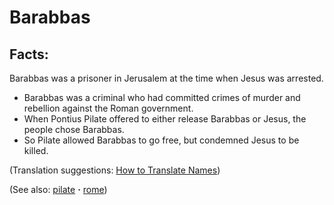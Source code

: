 # Barabbas #

## Facts: ##

Barabbas was a prisoner in Jerusalem at the time when Jesus was arrested.

* Barabbas was a criminal who had committed crimes of murder and rebellion against the Roman government.
* When Pontius Pilate offered to either release Barabbas or Jesus, the people chose Barabbas.
* So Pilate allowed Barabbas to go free, but condemned Jesus to be killed.

(Translation suggestions: [How to Translate Names](https://git.door43.org/Door43/en-ta-translate-vol1/src/master/content/translate_names.md))

(See also: [pilate](../other/pilate.md) **·** [rome](../other/rome.md))

